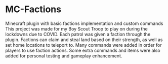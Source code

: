 # MC-Factions
Minecraft plugin with basic factions implementation and custom commands
This project was made for my Boy Scout Troop to play on during the lockdowns due to COVID. Each patrol was given a faction through the plugin.
Factions can claim and steal land based on their strength, as well as set home locations to teleport to.
Many commands were added in order for players to use faction actions. Some extra commands and items were also added for personal testing and gameplay enhancement.
